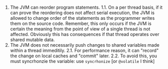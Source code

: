 1. The JVM can reorder program statements.
    1.1. On a per thread basis, if it can prove the reordering does not affect serial execution, the JVM is allowed to change order of the statements as the programmer writes them on the source code. Remember, this only occurs if the JVM is certain the meaning from the point of view of a single thread is not affected. Obviously this has consequences if that thread operates over shared mutable data.
2. The JVM does not necessarily push changes to shared variables made within a thread immeditily.
    2.1. For performance reason, it can "record" the change on local caches and "commit" later.
    2.2. To avoid this, you must syncrhonzie the variable: use `syncrhonize` [or `@volatile` I think]



